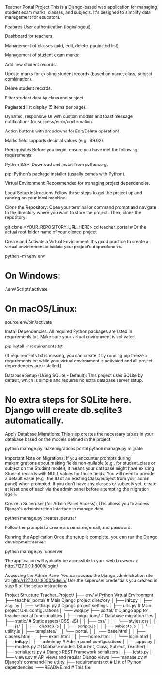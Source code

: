 Teacher Portal Project
This is a Django-based web application for managing student exam marks, classes, and subjects. It's designed to simplify data management for educators.

Features
User authentication (login/logout).

Dashboard for teachers.

Management of classes (add, edit, delete, paginated list).

Management of student exam marks:

Add new student records.

Update marks for existing student records (based on name, class, subject combination).

Delete student records.

Filter student data by class and subject.

Paginated list display (5 items per page).

Dynamic, responsive UI with custom modals and toast message notifications for success/error/confirmation.

Action buttons with dropdowns for Edit/Delete operations.

Marks field supports decimal values (e.g., 99.02).

Prerequisites
Before you begin, ensure you have met the following requirements:

Python 3.8+: Download and install from python.org.

pip: Python's package installer (usually comes with Python).

Virtual Environment: Recommended for managing project dependencies.

Local Setup Instructions
Follow these steps to get the project up and running on your local machine:

Clone the Repository:
Open your terminal or command prompt and navigate to the directory where you want to store the project. Then, clone the repository:

git clone <YOUR_REPOSITORY_URL_HERE>
cd teacher_portal # Or the actual root folder name of your cloned project

Create and Activate a Virtual Environment:
It's good practice to create a virtual environment to isolate your project's dependencies.

python -m venv env
# On Windows:
.\env\Scripts\activate
# On macOS/Linux:
source env/bin/activate

Install Dependencies:
All required Python packages are listed in requirements.txt. Make sure your virtual environment is activated.

pip install -r requirements.txt

(If requirements.txt is missing, you can create it by running pip freeze > requirements.txt while your virtual environment is activated and all project dependencies are installed.)

Database Setup (Using SQLite - Default):
This project uses SQLite by default, which is simple and requires no extra database server setup.

# No extra steps for SQLite here. Django will create db.sqlite3 automatically.

Apply Database Migrations:
This step creates the necessary tables in your database based on the models defined in the project.

python manage.py makemigrations portal
python manage.py migrate

Important Note on Migrations: If you encounter prompts during makemigrations about making fields non-nullable (e.g., for student_class or subject on the Student model), it means your database might have existing Student records with NULL values for those fields. You will need to provide a default value (e.g., the ID of an existing Class/Subject from your admin panel) when prompted. If you don't have any classes or subjects yet, create at least one of each via the admin panel before attempting the migration again.

Create a Superuser (for Admin Panel Access):
This allows you to access Django's administration interface to manage data.

python manage.py createsuperuser

Follow the prompts to create a username, email, and password.

Running the Application
Once the setup is complete, you can run the Django development server:

python manage.py runserver

The application will typically be accessible in your web browser at:
http://127.0.0.1:8000/login/

Accessing the Admin Panel
You can access the Django administration site at:
http://127.0.0.1:8000/admin/
Use the superuser credentials you created in step 6 of the setup instructions.

Project Structure
Teacher_Project/
├── env/                     # Python Virtual Environment
├── teacher_portal/          # Main Django project directory
│   ├── __init__.py
│   ├── asgi.py
│   ├── settings.py          # Django project settings
│   ├── urls.py              # Main project URL configurations
│   └── wsgi.py
├── portal/                  # Django app for teacher portal functionalities
│   ├── migrations/          # Database migration files
│   ├── static/              # Static assets (CSS, JS)
│   │   ├── css/
│   │   │   └── styles.css
│   │   └── js/
│   │       ├── classes.js
│   │       ├── scripts.js
│   │       ├── subjects.js
│   │       └── utility.js
│   ├── templates/
│   │   └── portal/
│   │       ├── base.html
│   │       ├── classes.html
│   │       ├── exam.html
│   │       ├── home.html
│   │       └── login.html
│   ├── __init__.py
│   ├── admin.py             # Admin panel configurations
│   ├── apps.py
│   ├── models.py            # Database models (Student, Class, Subject, Teacher)
│   ├── serializers.py       # Django REST Framework serializers
│   ├── tests.py
│   └── views.py             # API views and regular Django views
├── manage.py                # Django's command-line utility
├── requirements.txt         # List of Python dependencies
└── README.md                # This file
